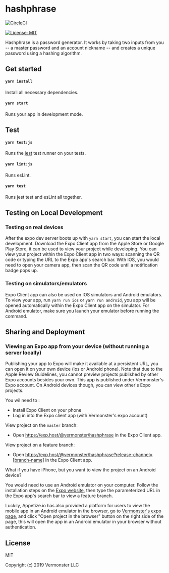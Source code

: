 # hashphrase
[![CircleCI](https://circleci.com/gh/Vermonster/hashphrase/tree/master.svg?style=svg)](https://circleci.com/gh/Vermonster/hashphrase/tree/master)

[![License: MIT](https://img.shields.io/badge/License-MIT-yellow.svg)](https://opensource.org/licenses/MIT)

Hashphrase is a password generator. It works by taking two inputs from you -- a master password and an account nickname -- and creates a unique password using a hashing algorithm.

## Get started

#### `yarn install`
Install all necessary dependencies.

#### `yarn start`

Runs your app in development mode.

## Test

#### `yarn test:js`

Runs the [jest](https://github.com/facebook/jest) test runner on your tests.

#### `yarn lint:js`

Runs esLint.

#### `yarn test`

Runs jest test and esLint all together.

## Testing on Local Development

### Testing on real devices

After the expo dev server boots up with `yarn start`, you can start the local development. Download the Expo Client app from the Apple Store or Google Play Store, it can be used to view your project while developing. You can view your project within the Expo Client app in two ways: scanning the QR code or typing the URL to the Expo app's search bar. With IOS, you would need to open your camera app, then scan the QR code until a notification badge pops up.

### Testing on simulators/emulators 

Expo Client app can also be used on IOS simulators and Android emulators. To view your app, run `yarn run ios` or `yarn run android`, you app will be opened automatically within the Expo Client app on the simulator. For Android emulator, make sure you launch your emulator before running the command.

## Sharing and Deployment

### Viewing an Expo app from your device (without running a server locally)

Publishing your app to Expo will make it available at a persistent URL, you can open it on your own device (ios or Android phone). Note that due to the Apple Review Guidelines, you cannot preview projects published by other Expo accounts besides your own. This app is published under Vermonster's Expo account. On Android devices though, you can view other's Expo projects.

You wil need to :
- Install Expo Client on your phone
- Log in into the Expo client app (with Vermonster's expo account)

View project on the `master` branch:
- Open https://exp.host/@vermonster/hashphrase in the Expo Client app.

View project on a feature branch:
- Open https://exp.host/@vermonster/hashphrase?release-channel=[branch-name] in the Expo Client app.

What if you have iPhone, but you want to view the project on an Android device?

You would need to use an Android emulator on your computer. Follow the installation steps on the [Expo website](https://docs.expo.io/versions/latest/workflow/android-studio-emulator/), then type the parameterized URL in the Expo app's search bar to view a feature branch.

Luckily, Appetize.io has also provided a platform for users to view the mobile app in an Android emulator in the browser, go to [Vermonster's expo page](https://expo.io/@vermonster/hashphrase), and click "Open project in the browser" button on the right side of the page, this will open the app in an Android emulator in your browser without authentication.

## License

MIT

Copyright (c) 2019 Vermonster LLC
